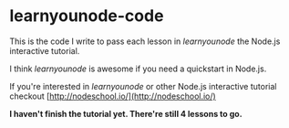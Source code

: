 learnyounode-code
====================

This is the code I write to pass each lesson in *learnyounode* the Node.js interactive tutorial.

I think *learnyounode* is awesome if you need a quickstart in Node.js.

If you're interested in *learnyounode* or other Node.js interactive tutorial checkout [http://nodeschool.io/](http://nodeschool.io/)


**I haven't finish the tutorial yet. There're still 4 lessons to go.**